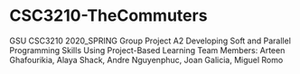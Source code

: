# CSC3210-TheCommuters
GSU CSC3210 2020_SPRING Group Project A2 Developing Soft and Parallel Programming Skills Using Project-Based Learning
Team Members: Arteen Ghafourikia, Alaya Shack, Andre Nguyenphuc, Joan Galicia, Miguel Romo
